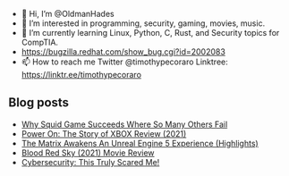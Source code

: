 - 👋 Hi, I’m @OldmanHades
- 👀 I’m interested in programming, security, gaming, movies, music.
- 🌱 I’m currently learning Linux, Python, C, Rust, and Security topics for CompTIA.
- https://bugzilla.redhat.com/show_bug.cgi?id=2002083
- 📫 How to reach me Twitter @timothypecoraro
Linktree: https://linktr.ee/timothypecoraro

## Blog posts
<!-- BLOG-POST-LIST:START -->
- [Why Squid Game Succeeds Where So Many Others Fail](https://medium.com/@timothypecoraro/why-squid-game-succeeds-where-so-many-others-fail-bb00143ead37?source=rss-5097f5c9b801------2)
- [Power On: The Story of XBOX Review &lpar;2021&rpar;](https://medium.com/@timothypecoraro/power-on-the-story-of-xbox-review-2021-ea85a79aaece?source=rss-5097f5c9b801------2)
- [The Matrix Awakens An Unreal Engine 5 Experience &lpar;Highlights&rpar;](https://medium.com/@timothypecoraro/the-matrix-awakens-an-unreal-engine-5-experience-highlights-349a4988a44b?source=rss-5097f5c9b801------2)
- [Blood Red Sky &lpar;2021&rpar; Movie Review](https://medium.com/@timothypecoraro/blood-red-sky-2021-movie-review-ada1a598befc?source=rss-5097f5c9b801------2)
- [Cybersecurity: This Truly Scared Me!](https://medium.com/@timothypecoraro/cybersecurity-this-truly-scared-me-3aafb92543c9?source=rss-5097f5c9b801------2)
<!-- BLOG-POST-LIST:END -->
